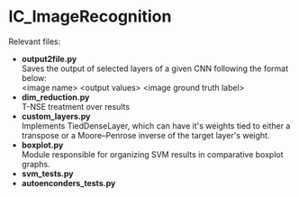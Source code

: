# IC_ImageRecognition

Relevant files:
- **output2file.py** <br/>Saves the output of selected layers of a given CNN following the format below:
  <br/>\<image name> \<output values> \<image ground truth label>
- **dim_reduction.py** <br/> T-NSE treatment over results
- **custom_layers.py** <br/> Implements TiedDenseLayer, which can have it's weights tied to either a  transpose or a Moore–Penrose inverse of the target layer's weight.
- **boxplot.py** <br/> Module responsible for organizing SVM results in comparative boxplot graphs.
- **svm_tests.py** <br/>
- **autoenconders_tests.py** <br/>
